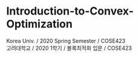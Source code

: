 # Introduction-to-Convex-Optimization
Korea Univ. / 2020 Spring Semester / COSE423  
고려대학교 / 2020 1학기 / 볼록최적화 입문 / COSE423
